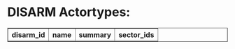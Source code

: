 # DISARM Actortypes:

<table border="1">
<tr>
<th>disarm_id</th>
<th>name</th>
<th>summary</th>
<th>sector_ids</th>
</tr>
</table>
